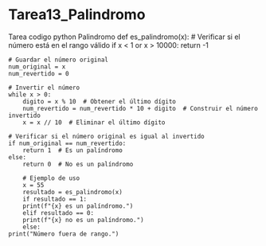 # Tarea13_Palindromo
Tarea codigo python Palindromo
def es_palindromo(x):
    # Verificar si el número está en el rango válido
    if x < 1 or x > 10000:
        return -1
    
    # Guardar el número original
    num_original = x
    num_revertido = 0
    
    # Invertir el número
    while x > 0:
        digito = x % 10  # Obtener el último dígito
        num_revertido = num_revertido * 10 + digito  # Construir el número invertido
        x = x // 10  # Eliminar el último dígito
    
    # Verificar si el número original es igual al invertido
    if num_original == num_revertido:
        return 1  # Es un palíndromo
    else:
        return 0  # No es un palíndromo
        
        # Ejemplo de uso 
        x = 55
        resultado = es_palindromo(x)
        if resultado == 1:
        print(f"{x} es un palíndromo.")
        elif resultado == 0:
        print(f"{x} no es un palíndromo.")
        else:
    print("Número fuera de rango.")
